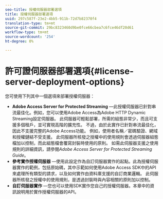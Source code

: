 ```yaml
---
seo-title: 授權伺服器部署選項
title: 授權伺服器部署選項
uuid: 297c587f-23e2-4bb5-911b-72d7b82370f4
translation-type: tm+mt
source-git-commit: 29bc8323460d9be0fce66cbea7c6fce46df20d61
workflow-type: tm+mt
source-wordcount: '254'
ht-degree: 0%

---
```



# 許可證伺服器部署選項{#license-server-deployment-options}

您可使用下列其中一個選項來部署授權伺服器：

* **Adobe Access Server for Protected Streaming**  —此授權伺服器已針對串流最佳化。例如，您可以使用Adobe Access為Adobe HTTP Dynamic Streaming設定伺服器。 此伺服器可輕鬆部署，所需的組態非常少，而且可支援多個租戶，並可實現高階的擴充性。 不過，由於此實作已針對串流最佳化，因此不支援完整的Adobe Access功能。 例如，使用者名稱／密碼驗證、網域和授權鏈結不受支援。 此伺服器所核發之授權中的使用規則會透過伺服器組態檔加以控制，而此組態檔會覆寫封裝時使用的原則。 如需此伺服器支援之使用規則的詳細資訊，請參閱&#x200B;*Adobe Access Server for Protected Streaming Guide*。
* **參考實作授權伺服器** —使用此設定作為自訂伺服器實作的起點。此為授權伺服器實作的範例，包括原始碼，其中示範如何使用Adobe Access SDK中的API來處理所有類型的請求，以及如何實作由資料庫支援的自訂商業邏輯。 此伺服器所核發之授權中的使用規則，是透過封裝時與內容相關的原則加以控制。
* **自訂伺服器實作** —您也可以使用SDK實作您自己的授權伺服器。本章中的資訊說明用於實作授權伺服器的API。

